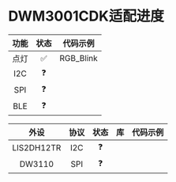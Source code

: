 # DWM3001CDK适配进度

| 功能 | 状态 | 代码示例  |
| :--: | :--: | :-------: |
| 点灯 |  ✅   | RGB_Blink |
| I2C  |  ❓   |           |
| SPI  |  ❓   |           |
| BLE  |  ❓   |           |

|    外设    | 协议 | 状态 |  库  | 代码示例 |
| :--------: | :--: | :--: | :--: | :------: |
| LIS2DH12TR | I2C  |  ❓   |      |          |
|   DW3110   | SPI  |  ❓   |      |          |

